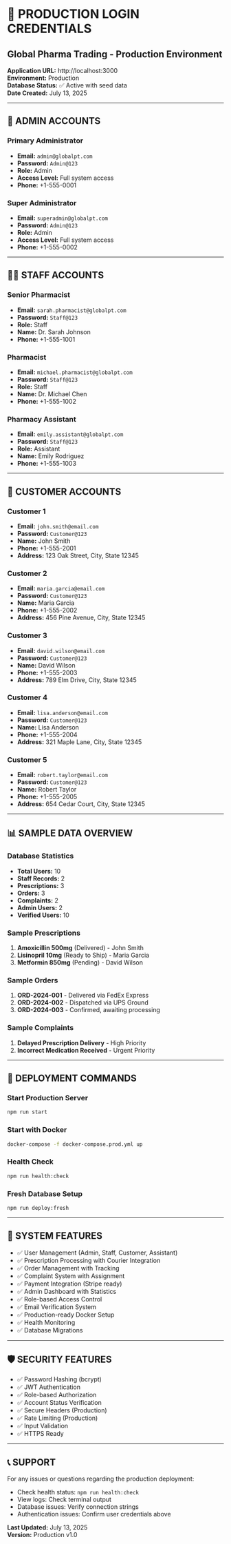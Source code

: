 # 🔐 PRODUCTION LOGIN CREDENTIALS

## Global Pharma Trading - Production Environment

**Application URL:** http://localhost:3000  
**Environment:** Production  
**Database Status:** ✅ Active with seed data  
**Date Created:** July 13, 2025  

---

## 👑 ADMIN ACCOUNTS

### Primary Administrator
- **Email:** `admin@globalpt.com`
- **Password:** `Admin@123`
- **Role:** Admin
- **Access Level:** Full system access
- **Phone:** +1-555-0001

### Super Administrator
- **Email:** `superadmin@globalpt.com`
- **Password:** `Admin@123`
- **Role:** Admin
- **Access Level:** Full system access
- **Phone:** +1-555-0002

---

## 👩‍⚕️ STAFF ACCOUNTS

### Senior Pharmacist
- **Email:** `sarah.pharmacist@globalpt.com`
- **Password:** `Staff@123`
- **Role:** Staff
- **Name:** Dr. Sarah Johnson
- **Phone:** +1-555-1001

### Pharmacist
- **Email:** `michael.pharmacist@globalpt.com`
- **Password:** `Staff@123`
- **Role:** Staff
- **Name:** Dr. Michael Chen
- **Phone:** +1-555-1002

### Pharmacy Assistant
- **Email:** `emily.assistant@globalpt.com`
- **Password:** `Staff@123`
- **Role:** Assistant
- **Name:** Emily Rodriguez
- **Phone:** +1-555-1003

---

## 👥 CUSTOMER ACCOUNTS

### Customer 1
- **Email:** `john.smith@email.com`
- **Password:** `Customer@123`
- **Name:** John Smith
- **Phone:** +1-555-2001
- **Address:** 123 Oak Street, City, State 12345

### Customer 2
- **Email:** `maria.garcia@email.com`
- **Password:** `Customer@123`
- **Name:** Maria Garcia
- **Phone:** +1-555-2002
- **Address:** 456 Pine Avenue, City, State 12345

### Customer 3
- **Email:** `david.wilson@email.com`
- **Password:** `Customer@123`
- **Name:** David Wilson
- **Phone:** +1-555-2003
- **Address:** 789 Elm Drive, City, State 12345

### Customer 4
- **Email:** `lisa.anderson@email.com`
- **Password:** `Customer@123`
- **Name:** Lisa Anderson
- **Phone:** +1-555-2004
- **Address:** 321 Maple Lane, City, State 12345

### Customer 5
- **Email:** `robert.taylor@email.com`
- **Password:** `Customer@123`
- **Name:** Robert Taylor
- **Phone:** +1-555-2005
- **Address:** 654 Cedar Court, City, State 12345

---

## 📊 SAMPLE DATA OVERVIEW

### Database Statistics
- **Total Users:** 10
- **Staff Records:** 2
- **Prescriptions:** 3
- **Orders:** 3
- **Complaints:** 2
- **Admin Users:** 2
- **Verified Users:** 10

### Sample Prescriptions
1. **Amoxicillin 500mg** (Delivered) - John Smith
2. **Lisinopril 10mg** (Ready to Ship) - Maria Garcia
3. **Metformin 850mg** (Pending) - David Wilson

### Sample Orders
1. **ORD-2024-001** - Delivered via FedEx Express
2. **ORD-2024-002** - Dispatched via UPS Ground
3. **ORD-2024-003** - Confirmed, awaiting processing

### Sample Complaints
1. **Delayed Prescription Delivery** - High Priority
2. **Incorrect Medication Received** - Urgent Priority

---

## 🚀 DEPLOYMENT COMMANDS

### Start Production Server
```bash
npm run start
```

### Start with Docker
```bash
docker-compose -f docker-compose.prod.yml up
```

### Health Check
```bash
npm run health:check
```

### Fresh Database Setup
```bash
npm run deploy:fresh
```

---

## 🔧 SYSTEM FEATURES

- ✅ User Management (Admin, Staff, Customer, Assistant)
- ✅ Prescription Processing with Courier Integration
- ✅ Order Management with Tracking
- ✅ Complaint System with Assignment
- ✅ Payment Integration (Stripe ready)
- ✅ Admin Dashboard with Statistics
- ✅ Role-based Access Control
- ✅ Email Verification System
- ✅ Production-ready Docker Setup
- ✅ Health Monitoring
- ✅ Database Migrations

---

## 🛡️ SECURITY FEATURES

- ✅ Password Hashing (bcrypt)
- ✅ JWT Authentication
- ✅ Role-based Authorization
- ✅ Account Status Verification
- ✅ Secure Headers (Production)
- ✅ Rate Limiting (Production)
- ✅ Input Validation
- ✅ HTTPS Ready

---

## 📞 SUPPORT

For any issues or questions regarding the production deployment:
- Check health status: `npm run health:check`
- View logs: Check terminal output
- Database issues: Verify connection strings
- Authentication issues: Confirm user credentials above

**Last Updated:** July 13, 2025  
**Version:** Production v1.0
